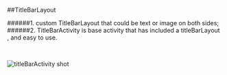 ##TitleBarLayout

######1. custom TitleBarLayout that could be text or image on both sides;
######2. TitleBarActivity is base activity that has included a titleBarLayout , and easy to use.


</br>

![titleBarActivity shot](https://github.com/helloJp/TitleBarLayout/blob/master/art%2Fscreen_shot_01.gif)

